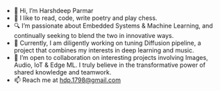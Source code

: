 - 👋 Hi, I’m Harshdeep Parmar
- 🔖 I like to read, code, write poetry and play chess.
- 🔍 I’m passionate about Embedded Systems & Machine Learning, and continually seeking to blend the two in innovative ways.
- 🚀 Currently, I am diligently working on tuning Diffusion pipeline, a project that combines my interests in deep learning and music.
- 🤝 I’m open to collaboration on interesting projects involving Images, Audio, IoT & Edge ML. I truly believe in the transformative power of shared knowledge and teamwork.
- 📫 Reach me at hdp.1798@gmail.com

<!---
hdparmar/hdparmar is a ✨ special ✨ repository because its `README.md` (this file) appears on your GitHub profile.
You can click the Preview link to take a look at your changes.
--->
